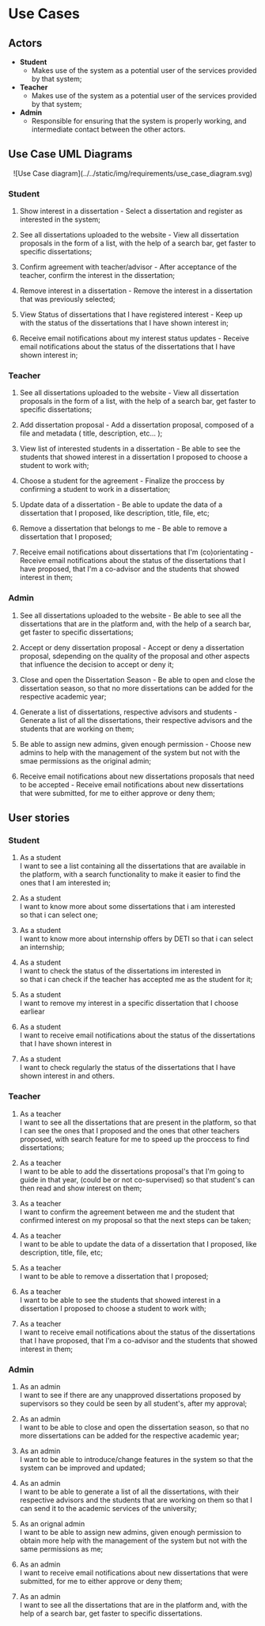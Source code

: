 # Use Cases

## Actors

- __Student__
    - Makes use of the system as a potential user of the services provided by that system;
- __Teacher__
    - Makes use of the system as a potential user of the services provided by that system;
- __Admin__
    - Responsible for ensuring that the system is properly working, and intermediate contact between the other actors.

## Use Case UML Diagrams

<p align="center">
    ![Use Case diagram](../../static/img/requirements/use_case_diagram.svg)
</p>

### Student

1. Show interest in a dissertation - Select a dissertation and register as interested in the system;

2. See all dissertations uploaded to the website - View all dissertation proposals in the form of a list, with the help of a search bar, get faster to specific dissertations;

3. Confirm agreement with teacher/advisor - After acceptance of the teacher, confirm the interest in the dissertation;

4. Remove interest in a dissertation - Remove the interest in a dissertation that was previously selected;

5. View Status of dissertations that I have registered interest - Keep up with the status of the dissertations that I have shown interest in;

6. Receive email notifications about my interest status updates - Receive email notifications about the status of the dissertations that I have shown interest in;

### Teacher

1. See all dissertations uploaded to the website - View all dissertation proposals in the form of a list, with the help of a search bar, get faster to specific dissertations;

2. Add dissertation proposal - Add a dissertation proposal, composed of a file and metadata ( title, description, etc... );

3. View list of interested students in a dissertation - Be able to see the students that showed interest in a dissertation I proposed to choose a student to work with;

4. Choose a student for the agreement - Finalize the proccess by confirming a student to work in a dissertation;

5. Update data of a dissertation - Be able to update the data of a dissertation that I proposed, like description, title, file, etc;

6. Remove a dissertation that belongs to me - Be able to remove a dissertation that I proposed;

7. Receive email notifications about dissertations that I'm (co)orientating - Receive email notifications about the status of the dissertations that I have proposed, that I'm a co-advisor and the students that showed interest in them;

### Admin

1. See all dissertations uploaded to the website - Be able to see all the dissertations that are in the platform and, with the help of a search bar, get faster to specific dissertations;

2. Accept or deny dissertation proposal - Accept or deny a dissertation proposal, sdepending on the quality of the proposal and other aspects that influence the decision to accept or deny it;

3. Close and open the Dissertation Season - Be able to open and close the dissertation season, so that no more dissertations can be added for the respective academic year;

4. Generate a list of dissertations, respective advisors and students - Generate a list of all the dissertations, their respective advisors and the students that are working on them;

5. Be able to assign new admins, given enough permission - Choose new admins to help with the management of the system but not with the smae permissions as the original admin;

6. Receive email notifications about new dissertations proposals that need to be accepted - Receive email notifications about new dissertations that were submitted, for me to either approve or deny them;


## User stories

### Student

1. As a student  
I want to see a list containing all the dissertations that are available in the platform, with a search functionality to make it easier to find the ones that I am interested in;

2. As a student  
I want to know more about some dissertations that i am interested  
so that i can select one;

3. As a student  
I want to know more about internship offers by DETI so that i can select an internship;

4. As a student  
I want to check the status of the dissertations im interested in  
so that i can check if the teacher has accepted me as the student for it;

5. As a student   
I want to remove my interest in a specific dissertation that I choose earliear

6. As a student  
I want to receive email notifications about the status of the dissertations that I have shown interest in

7. As a student   
I want to check regularly the status of the dissertations that I have shown interest in and others.

### Teacher

1. As a teacher  
I want to see all the dissertations that are present in the platform, so that I can see the ones that I proposed and the ones that other teachers proposed, with search feature for me to speed up the proccess to find dissertations;

2. As a teacher   
I want to be able to add the dissertations proposal's that I'm going to guide in that year, (could be or not co-supervised) so that student's can then read and show interest on them;

3. As a teacher   
I want to confirm the agreement between me and the student that confirmed interest on my proposal so that the next steps can be taken;

4. As a teacher  
I want to be able to update the data of a dissertation that I proposed, like description, title, file, etc;

5. As a teacher  
I want to be able to remove a dissertation that I proposed;

6. As a teacher  
I want to be able to see the students that showed interest in a dissertation I proposed to choose a student to work with;

7. As a teacher  
I want to receive email notifications about the status of the dissertations that I have proposed, that I'm a co-advisor and the students that showed interest in them;

### Admin

1. As an admin  
I want to see if there are any unapproved dissertations proposed by supervisors so they could be seen by all student's, after my approval;

2. As an admin  
I want to be able to close and open the dissertation season, so that no more dissertations can be added for the respective academic year;

3. As an admin  
I want to be able to introduce/change features in the system so that the system can be improved and updated;

4. As an admin  
I want to be able to generate a list of all the dissertations, with their respective advisors and the students that are working on them so that I can send it to the academic services of the university;

5. As an orignal admin  
I want to be able to assign new admins, given enough permission to obtain more help with the management of the system but not with the same permissions as me;

6. As an admin  
I want to receive email notifications about new dissertations that were submitted, for me to either approve or deny them;

7. As an admin  
I want to see all the dissertations that are in the platform and, with the help of a search bar, get faster to specific dissertations.